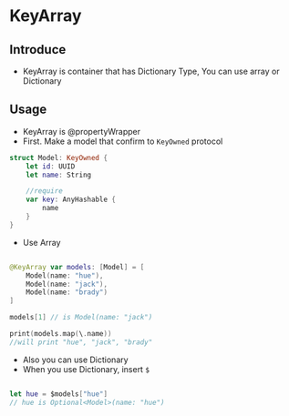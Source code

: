 # KeyArray
## Introduce
- KeyArray is container that has Dictionary Type, You can use array or Dictionary

## Usage
- KeyArray is @propertyWrapper
- First. Make a model that confirm to `KeyOwned` protocol

```swift
struct Model: KeyOwned {
    let id: UUID
    let name: String

    //require
    var key: AnyHashable {
        name
    }
}
```
- Use Array
```swift

@KeyArray var models: [Model] = [
    Model(name: "hue"),
    Model(name: "jack"),
    Model(name: "brady")
]

models[1] // is Model(name: "jack")

print(models.map(\.name))
//will print "hue", "jack", "brady"

```
- Also you can use Dictionary
- When you use Dictionary, insert `$`
```swift

let hue = $models["hue"]
// hue is Optional<Model>(name: "hue")

```